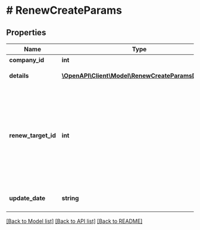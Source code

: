# # RenewCreateParams

## Properties

Name | Type | Description | Notes
------------ | ------------- | ------------- | -------------
**company_id** | **int** | 事業所ID |
**details** | [**\OpenAPI\Client\Model\RenewCreateParamsDetails[]**](RenewCreateParamsDetails.md) | +更新の明細行 |
**renew_target_id** | **int** | +更新対象行ID (details(取引の明細行), accruals(債権債務行), renewsのdetails(+更新の明細行)のIDを指定) |
**update_date** | **string** | 更新日 (yyyy-mm-dd) |

[[Back to Model list]](../../README.md#models) [[Back to API list]](../../README.md#endpoints) [[Back to README]](../../README.md)
